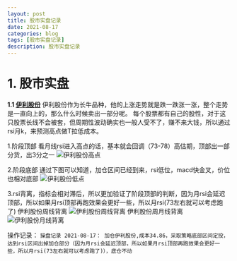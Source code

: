 ```yaml
---
layout: post
title: 股市实盘记录
date: 2021-08-17
categories: blog
tags: [股市实盘记录]
description: 股市实盘记录
---
```


# 1. 股市实盘 #

**1.1 [伊利股份][600887]**
  伊利股份作为长牛品种，他的上涨走势就是跌一跌涨一涨，整个走势是一直向上的，那么什么时候卖出一部分呢。
  每个股票都有自己的股性，对于这只股票长线不会被套，但周期性波动确实也一般人受不了，赚不来大钱，所以通过rsi月k，来预测高点做T拉低成本。

  1.阶段顶部
  看月线rsi进入高点的话，基本就会回调（73-78）高估期，顶部出一部分货，出3分之一
  ![伊利股份高点][600887-001]

  2.阶段底部
  通过下图可以知道，加仓区间已经到来，rsi低位，macd快金叉，价位也相对底部
  ![伊利股份低点][600887-002]
  
  3.rsi背离，指标会相对滞后，所以更加验证了阶段顶部的判断，因为月rsi会延迟顶部，所以如果月rsi顶部再跑效果会更好一些，所以月rsi(73左右就可以考虑跑了)
  伊利股份周线背离
  ![伊利股份周线背离][600887-003]
  伊利股份周月线背离
  ![伊利股份月线背离][600887-004]

   操作记录：
      ```操盘记录
      2021-08-17：
          加仓伊利股份,成本34.86，采取策略底部区间定投，达到rsi区间出掉加仓部分（因为月rsi会延迟顶部，所以如果月rsi顶部再跑效果会更好一些，所以月rsi(73左右就可以考虑跑了)），底仓不动
      ```



[600887]: https://cn.tradingview.com/chart/VcKE8GBT/?symbol=COINBASE%3ABTCUSD 
[600887-001]: https://siweiwo.top/resource/investment/other/600887-001.png
[600887-002]: https://siweiwo.top/resource/investment/other/600887-002.png
[600887-003]: https://siweiwo.top/resource/investment/other/600887-003.png
[600887-004]: https://siweiwo.top/resource/investment/other/600887-004.png

